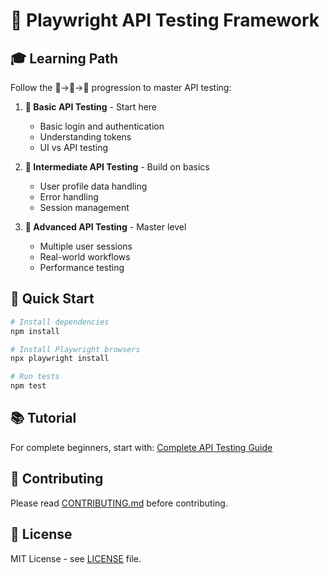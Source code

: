 # 🎯 Playwright API Testing Framework

## 🎓 Learning Path

Follow the 🔰→🚀→🎯 progression to master API testing:

1. **🔰 Basic API Testing** - Start here
   - Basic login and authentication
   - Understanding tokens
   - UI vs API testing

2. **🚀 Intermediate API Testing** - Build on basics
   - User profile data handling
   - Error handling
   - Session management

3. **🎯 Advanced API Testing** - Master level
   - Multiple user sessions
   - Real-world workflows
   - Performance testing

## 🚀 Quick Start

```bash
# Install dependencies
npm install

# Install Playwright browsers
npx playwright install

# Run tests
npm test
```

## 📚 Tutorial

For complete beginners, start with: [Complete API Testing Guide](COMPLETE_API_TESTING_GUIDE.md)

## 🤝 Contributing

Please read [CONTRIBUTING.md](CONTRIBUTING.md) before contributing.

## 📄 License

MIT License - see [LICENSE](LICENSE) file.
